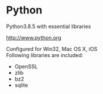 # Python
Python3.8.5 with essential libraries

http://www.python.org

Configured for Win32, Mac OS X, iOS  
Following libraries are included:
- OpenSSL
- zlib
- bz2
- sqlite
